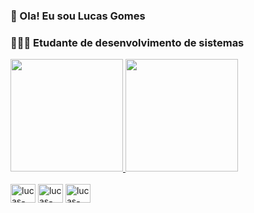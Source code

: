 ### 👋 Ola! Eu sou Lucas Gomes
### 👨🏻‍🎓 Etudante de desenvolvimento de sistemas

<div>
  <a href="https://github.com/Dev-Lucas-Gomes">
    <img height="180em" src="https://github-readme-stats.vercel.app/api?username=Dev-Lucas-Gomes&show_icons=true&theme=dark" alt="">
    <img height="180em" src="https://github-readme-stats.vercel.app/api/top-langs/?username=Dev-Lucas-Gomes&layout=compact$langs_count=16&theme=dark"/> 
</a>
</div>
<div style="display: inline_block"><br>
    <img align="center" alt="lucas-Js" height="30" width="40" src="https://cdn.jsdelivr.net/gh/devicons/devicon/icons/html5/html5-original-wordmark.svg" />
    <img align="center" alt="lucas-Js" height="30" width="40" src="https://cdn.jsdelivr.net/gh/devicons/devicon/icons/javascript/javascript-original.svg" />
    <img align="center" alt="lucas-Js" height="30" width="40" src="https://cdn.jsdelivr.net/gh/devicons/devicon/icons/css3/css3-original-wordmark.svg" />
</div>
